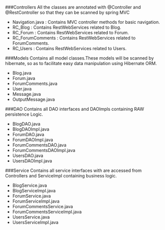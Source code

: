 ###Controllers
 All the classes are annotated with @Controller and @RestController so that they can be scanned by spring MVC
 -	Navigation.java :  Contains MVC controller methods for basic navigation.
 -	RC_Blog : Contains RestWebServices related to Blog.
 -	RC_Forum : Contains RestWebServices related to Forum.
 -	RC_ForumComments : Contains RestWebServices related to ForumComments.
 -	RC_Users : Contains RestWebServices related to Users.
 
 ###Models
 Contains all model classes.These models will be scanned by hibernate, so as to facilitate easy data manipulation using Hibernate ORM.
 -   Blog.java
 -   Forum.java
 -   ForumComments.java
 -   User.java
 -   Message.java
 -   OutputMessage.java         	
 
 ###DAO
 Contains all DAO interfaces and DAOImpls containing RAW persistence Logic. 
 - BlogDAO.java
 - BlogDAOImpl.java
 - ForumDAO.java
 - ForumDAOImpl.java
 - ForumCommentsDAO.java
 - ForumCommentsDAOImpl.java
 - UsersDAO.java
 - UsersDAOImpl.java
 
 ###Service
 Contains all service interfaces with are accessed from Controllers and ServiceImpl containing business logic.
 - BlogService.java
 - BlogServiceImpl.java
 - ForumService.java
 - ForumServiceImpl.java
 - ForumCommentsService.java
 - ForumCommentsServiceImpl.java
 - UsersService.java
 - UsersServiceImpl.java
